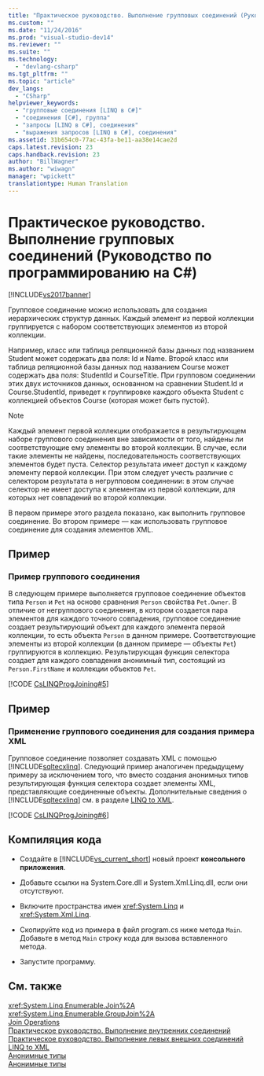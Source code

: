 ```yaml
---
title: "Практическое руководство. Выполнение групповых соединений (Руководство по программированию на C#) | Microsoft Docs"
ms.custom: ""
ms.date: "11/24/2016"
ms.prod: "visual-studio-dev14"
ms.reviewer: ""
ms.suite: ""
ms.technology: 
  - "devlang-csharp"
ms.tgt_pltfrm: ""
ms.topic: "article"
dev_langs: 
  - "CSharp"
helpviewer_keywords: 
  - "групповые соединения [LINQ в C#]"
  - "соединения [C#], группа"
  - "запросы [LINQ в C#], соединения"
  - "выражения запросов [LINQ в C#], соединения"
ms.assetid: 31b654c0-77ac-43fa-be11-aa38e14cae2d
caps.latest.revision: 23
caps.handback.revision: 23
author: "BillWagner"
ms.author: "wiwagn"
manager: "wpickett"
translationtype: Human Translation
---
```

# Практическое руководство. Выполнение групповых соединений (Руководство по программированию на C#)
[!INCLUDE[vs2017banner](../../../csharp/includes/vs2017banner.md)]

Групповое соединение можно использовать для создания иерархических структур данных.  Каждый элемент из первой коллекции группируется с набором соответствующих элементов из второй коллекции.  
  
 Например, класс или таблица реляционной базы данных под названием Student может содержать два поля: Id и Name.  Второй класс или таблица реляционной базы данных под названием Course может содержать два поля: StudentId и CourseTitle.  При групповом соединении этих двух источников данных, основанном на сравнении Student.Id и Course.StudentId, приведет к группировке каждого объекта Student с коллекцией объектов Course \(которая может быть пустой\).  
  
> [!NOTE]
>  Каждый элемент первой коллекции отображается в результирующем наборе группового соединения вне зависимости от того, найдены ли соответствующие ему элементы во второй коллекции.  В случае, если такие элементы не найдены, последовательность соответствующих элементов будет пуста.  Селектор результата имеет доступ к каждому элементу первой коллекции.  При этом следует учесть различие с селектором результата в негрупповом соединении: в этом случае селектор не имеет доступа к элементам из первой коллекции, для которых нет совпадений во второй коллекции.  
  
 В первом примере этого раздела показано, как выполнить групповое соединение.  Во втором примере — как использовать групповое соединение для создания элементов XML.  
  
## Пример  
  
### Пример группового соединения  
 В следующем примере выполняется групповое соединение объектов типа `Person` и `Pet` на основе сравнения `Person` свойства `Pet.Owner`.  В отличие от негруппового соединения, в котором создается пара элементов для каждого точного совпадения, групповое соединение создает результирующий объект для каждого элемента первой коллекции, то есть объекта `Person` в данном примере.  Соответствующие элементы из второй коллекции \(в данном примере — объекты `Pet`\) группируются в коллекцию.  Результирующая функция селектора создает для каждого совпадения анонимный тип, состоящий из `Person.FirstName` и коллекции объектов `Pet`.  
  
 [!CODE [CsLINQProgJoining#5](../CodeSnippet/VS_Snippets_VBCSharp/CsLINQProgJoining#5)]  
  
## Пример  
  
### Применение группового соединения для создания примера XML  
 Групповое соединение позволяет создавать XML с помощью [!INCLUDE[sqltecxlinq](../../../csharp/programming-guide/concepts/linq/includes/sqltecxlinq_md.md)].  Следующий пример аналогичен предыдущему примеру за исключением того, что вместо создания анонимных типов результирующая функция селектора создает элементы XML, представляющие соединенные объекты.  Дополнительные сведения о [!INCLUDE[sqltecxlinq](../../../csharp/programming-guide/concepts/linq/includes/sqltecxlinq_md.md)] см. в разделе [LINQ to XML](../../../visual-basic/programming-guide/concepts/linq/linq-to-xml.md).  
  
 [!CODE [CsLINQProgJoining#6](../CodeSnippet/VS_Snippets_VBCSharp/CsLINQProgJoining#6)]  
  
## Компиляция кода  
  
-   Создайте в [!INCLUDE[vs_current_short](../../../csharp/programming-guide/classes-and-structs/includes/vs_current_short_md.md)] новый проект **консольного приложения**.  
  
-   Добавьте ссылки на System.Core.dll и System.Xml.Linq.dll, если они отсутствуют.  
  
-   Включите пространства имен <xref:System.Linq> и <xref:System.Xml.Linq>.  
  
-   Скопируйте код из примера в файл program.cs ниже метода `Main`.  Добавьте в метод `Main` строку кода для вызова вставленного метода.  
  
-   Запустите программу.  
  
## См. также  
 <xref:System.Linq.Enumerable.Join%2A>   
 <xref:System.Linq.Enumerable.GroupJoin%2A>   
 [Join Operations](../../../visual-basic/programming-guide/concepts/linq/join-operations.md)   
 [Практическое руководство. Выполнение внутренних соединений](../../../csharp/programming-guide/linq-query-expressions/how-to-perform-inner-joins.md)   
 [Практическое руководство. Выполнение левых внешних соединений](../../../csharp/programming-guide/linq-query-expressions/how-to-perform-left-outer-joins.md)   
 [LINQ to XML](../../../visual-basic/programming-guide/concepts/linq/linq-to-xml.md)   
 [Анонимные типы](../../../csharp/programming-guide/classes-and-structs/anonymous-types.md)   
 [Анонимные типы](../../../visual-basic/programming-guide/language-features/objects-and-classes/anonymous-types.md)
